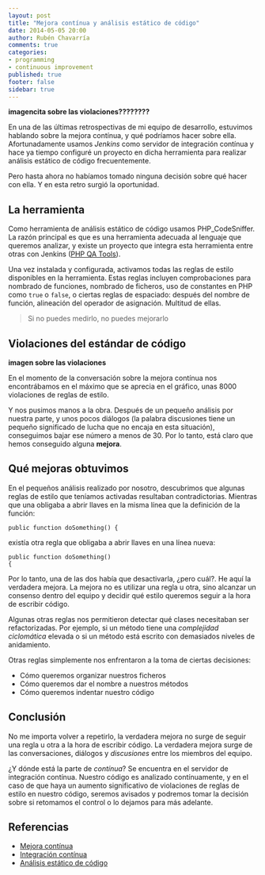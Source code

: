 ```yaml
---
layout: post
title: "Mejora contínua y análisis estático de código"
date: 2014-05-05 20:00
author: Rubén Chavarría
comments: true
categories: 
- programming
- continuous improvement
published: true
footer: false
sidebar: true
---
```


**imagencita sobre las violaciones????????**

En una de las últimas retrospectivas de mi equipo de desarrollo, estuvimos
hablando sobre la mejora contínua, y qué podríamos hacer sobre ella. Afortunadamente
usamos *Jenkins* como servidor de integración contínua y hace ya tiempo configuré
un proyecto en dicha herramienta para realizar análisis estático de código frecuentemente.

Pero hasta ahora no habíamos tomado ninguna decisión sobre qué hacer con ella. Y
en esta retro surgió la oportunidad. 

<!-- more -->

## La herramienta

Como herramienta de análisis estático de código usamos PHP_CodeSniffer. La razón
principal es que es una herramienta adecuada al lenguaje que queremos analizar, y
existe un proyecto que integra esta herramienta entre otras con Jenkins
([PHP QA Tools]()).

Una vez instalada y configurada, activamos todas las reglas de estilo disponibles
en la herramienta. Estas reglas incluyen comprobaciones para nombrado de funciones,
nombrado de ficheros, uso de constantes en PHP como `true` o `false`, o ciertas
reglas de espaciado: después del nombre de función, alineación del operador de
asignación. Multitud de ellas.

> Si no puedes medirlo, no puedes mejorarlo

## Violaciones del estándar de código

**imagen sobre las violaciones**

En el momento de la conversación sobre la mejora contínua nos encontrábamos en
el máximo que se aprecia en el gráfico, unas 8000 violaciones de reglas de 
estilo.

Y nos pusimos manos a la obra. Después de un pequeño análisis por nuestra parte,
y unos pocos diálogos (la palabra discusiones tiene un pequeño significado de
lucha que no encaja en esta situación), conseguimos bajar ese número a menos de
30. Por lo tanto, está claro que hemos conseguido alguna **mejora**.

## Qué mejoras obtuvimos

En el pequeños análisis realizado por nosotro, descubrimos que algunas reglas de
estilo que teníamos activadas resultaban contradictorias. Mientras que una
obligaba a abrir llaves en la misma línea que la definición de la función:

	public function doSomething() {

existía otra regla que obligaba a abrir llaves en una línea nueva:

	public function doSomething()
	{

Por lo tanto, una de las dos había que desactivarla, ¿pero cuál?. He aquí la 
verdadera mejora. La mejora no es utilizar una regla u otra, sino alcanzar un
consenso dentro del equipo y decidir qué estilo queremos seguir a la hora de
escribir código. 

Algunas otras reglas nos permitieron detectar qué clases necesitaban ser 
refactorizadas. Por ejemplo, si un método tiene una *complejidad ciclomática*
elevada o si un método está escrito con demasiados niveles de anidamiento.

Otras reglas simplemente nos enfrentaron a la toma de ciertas decisiones:

- Cómo queremos organizar nuestros ficheros
- Cómo queremos dar el nombre a nuestros métodos
- Cómo queremos indentar nuestro código

## Conclusión

No me importa volver a repetirlo, la verdadera mejora no surge de seguir una
regla u otra a la hora de escribir código. La verdadera mejora surge de las
conversaciones, diálogos y *discusiones* entre los miembros del equipo.

¿Y dónde está la parte de *contínua*? Se encuentra en el servidor de integración
contínua. Nuestro código es analizado contínuamente, y en el caso de que haya
un aumento significativo de violaciones de reglas de estilo en nuestro código,
seremos avisados y podremos tomar la decisión sobre si retomamos el control
o lo dejamos para más adelante.

## Referencias

- [Mejora contínua]()
- [Integración contínua]()
- [Análisis estático de código]()